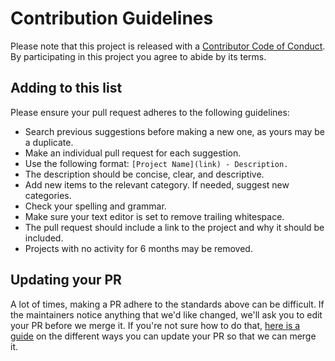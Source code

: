 # Contribution Guidelines

Please note that this project is released with a [Contributor Code of Conduct](code-of-conduct.md). By participating in this project you agree to abide by its terms.

## Adding to this list

Please ensure your pull request adheres to the following guidelines:

- Search previous suggestions before making a new one, as yours may be a duplicate.
- Make an individual pull request for each suggestion.
- Use the following format: `[Project Name](link) - Description.`
- The description should be concise, clear, and descriptive.
- Add new items to the relevant category. If needed, suggest new categories.
- Check your spelling and grammar.
- Make sure your text editor is set to remove trailing whitespace.
- The pull request should include a link to the project and why it should be included.
- Projects with no activity for 6 months may be removed.

## Updating your PR

A lot of times, making a PR adhere to the standards above can be difficult. If the maintainers notice anything that we'd like changed, we'll ask you to edit your PR before we merge it. If you're not sure how to do that, [here is a guide](https://github.com/RichardLitt/knowledge/blob/master/github/amending-a-commit-guide.md) on the different ways you can update your PR so that we can merge it. 